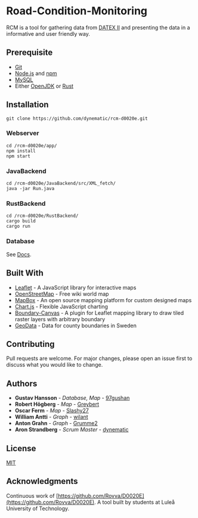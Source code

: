 # Road-Condition-Monitoring
RCM is a tool for gathering data from [DATEX II](https://datex2.eu/) and presenting the data in a informative and user friendly way.

## Prerequisite
- [Git](https://git-scm.com/book/en/v2/Getting-Started-Installing-Git)
- [Node.js](https://nodejs.org/en/download/) and [npm](https://docs.npmjs.com/downloading-and-installing-node-js-and-npm)
- [MySQL](https://www.tutorialspoint.com/mysql/mysql-installation.htm)
- Either [OpenJDK](https://openjdk.java.net/install/) or [Rust](https://www.rust-lang.org/tools/install)

## Installation


```
git clone https://github.com/dynematic/rcm-d0020e.git
```

### Webserver
```
cd /rcm-d0020e/app/
npm install
npm start
```
### JavaBackend

```
cd /rcm-d0020e/JavaBackend/src/XML_fetch/
java -jar Run.java
```

### RustBackend

```
cd /rcm-d0020e/RustBackend/
cargo build
cargo run
```

### Database
See [Docs](https://dev.mysql.com/doc/).

## Built With
* [Leaflet](https://leafletjs.com/) - A JavaScript library for interactive maps
* [OpenStreetMap](https://www.openstreetmap.org/#map=5/62.994/17.637) -  Free wiki world map
* [MapBox](https://www.mapbox.com/) - An open source mapping platform for custom designed maps
* [Chart.js](https://www.chartjs.org/) - Flexible JavaScript charting
* [Boundary-Canvas](https://github.com/aparshin/leaflet-boundary-canvas/) - A plugin for Leaflet mapping library to draw tiled raster layers with arbitrary boundary
* [GeoData](http://kodapan.se/geodata/data/2015-06-26/laen-kustlinjer.geo.json) - Data for county boundaries in Sweden

## Contributing

Pull requests are welcome. For major changes, please open an issue first to discuss what you would like to change.

## Authors
* **Gustav Hansson** - *Database, Map* - [97gushan](https://github.com/97gushan)
* **Robert Högberg** - *Map* - [Greybert](https://github.com/Greybert)
* **Oscar Ferm** - *Map* - [Slashy27](https://github.com/Slashy27)
* **William Antti** - *Graph* - [wilant](https://github.com/wilant)
* **Anton Grahn** - *Graph* - [Grumme2](https://github.com/Grumme2)
* **Aron Strandberg** - *Scrum Master* - [dynematic](https://github.com/dynematic) 



## License
[MIT](https://choosealicense.com/licenses/mit/)

## Acknowledgments
Continuous work of [https://github.com/Rovva/D0020E](https://github.com/Rovva/D0020E). A tool built by students at Luleå University of Technology.